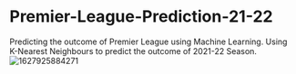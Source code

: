 # Premier-League-Prediction-21-22
Predicting the outcome of Premier League using Machine Learning.
Using K-Nearest Neighbours to predict the outcome of 2021-22 Season.
![1627925884271](https://user-images.githubusercontent.com/61539946/130308778-093c0b51-974a-444c-9c0c-7ee98417afce.jpg)
